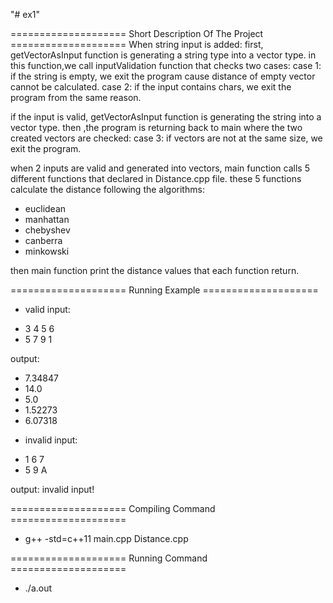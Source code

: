 "# ex1" 

==================== Short Description Of The Project ====================
When string input is added:
first, getVectorAsInput function is generating a string type into a vector type.
in this function,we call inputValidation function that checks two cases:
case 1: if the string is empty, we exit the program cause distance of empty vector 
cannot be calculated.
case 2: if the input contains chars, we exit the program from the same reason. 

if the input is valid, getVectorAsInput function is generating the string into a vector type.
then ,the program is returning back to main where the two created vectors are checked:
case 3: if vectors are not at the same size, we exit the program.

when 2 inputs are valid and generated into vectors, main function calls 5 different functions
that declared in Distance.cpp file. 
these 5 functions calculate the distance following the algorithms:
- euclidean
- manhattan
- chebyshev
- canberra
- minkowski

then main function print the distance values that each function return.

==================== Running Example ====================

- valid input:
* 3 4 5 6
* 5 7 9 1

output: 
* 7.34847
* 14.0
* 5.0
* 1.52273
* 6.07318

- invalid input:
* 1 6 7
* 5 9 A
  
 output: 
 invalid input!


 ==================== Compiling Command ====================
 * g++ -std=c++11 main.cpp Distance.cpp


 ==================== Running Command ====================
 * ./a.out








